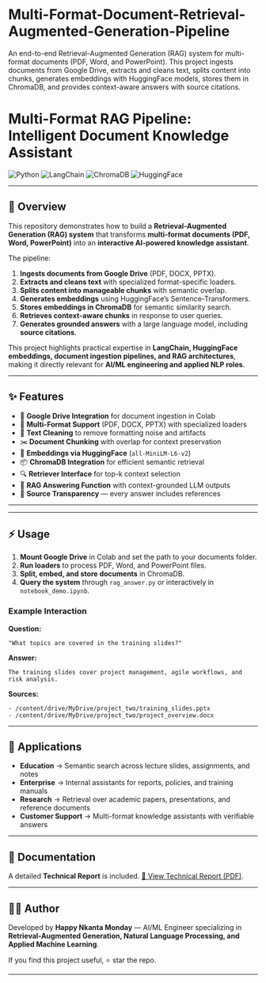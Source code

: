 # Multi-Format-Document-Retrieval-Augmented-Generation-Pipeline
An end-to-end Retrieval-Augmented Generation (RAG) system for multi-format documents (PDF, Word, and PowerPoint). This project ingests documents from Google Drive, extracts and cleans text, splits content into chunks, generates embeddings with HuggingFace models, stores them in ChromaDB, and provides context-aware answers with source citations.   



# Multi-Format RAG Pipeline: Intelligent Document Knowledge Assistant

![Python](https://img.shields.io/badge/Python-3.10+-blue.svg)
![LangChain](https://img.shields.io/badge/LangChain-Framework-orange.svg)
![ChromaDB](https://img.shields.io/badge/Chroma-VectorDB-green.svg)
![HuggingFace](https://img.shields.io/badge/Embeddings-HuggingFace-yellow.svg)

---

## 📖 Overview

This repository demonstrates how to build a **Retrieval-Augmented Generation (RAG) system** that transforms **multi-format documents (PDF, Word, PowerPoint)** into an **interactive AI-powered knowledge assistant**.

The pipeline:

1. **Ingests documents from Google Drive** (PDF, DOCX, PPTX).
2. **Extracts and cleans text** with specialized format-specific loaders.
3. **Splits content into manageable chunks** with semantic overlap.
4. **Generates embeddings** using HuggingFace’s Sentence-Transformers.
5. **Stores embeddings in ChromaDB** for semantic similarity search.
6. **Retrieves context-aware chunks** in response to user queries.
7. **Generates grounded answers** with a large language model, including **source citations**.

This project highlights practical expertise in **LangChain, HuggingFace embeddings, document ingestion pipelines, and RAG architectures**, making it directly relevant for **AI/ML engineering and applied NLP roles**.

---

## ✨ Features

* 📂 **Google Drive Integration** for document ingestion in Colab
* 📑 **Multi-Format Support** (PDF, DOCX, PPTX) with specialized loaders
* 🧹 **Text Cleaning** to remove formatting noise and artifacts
* ✂️ **Document Chunking** with overlap for context preservation
* 🧠 **Embeddings via HuggingFace** (`all-MiniLM-L6-v2`)
* 📦 **ChromaDB Integration** for efficient semantic retrieval
* 🔍 **Retriever Interface** for top-k context selection
* 🤖 **RAG Answering Function** with context-grounded LLM outputs
* 📑 **Source Transparency** — every answer includes references

---

---

## ⚡ Usage

1. **Mount Google Drive** in Colab and set the path to your documents folder.
2. **Run loaders** to process PDF, Word, and PowerPoint files.
3. **Split, embed, and store documents** in ChromaDB.
4. **Query the system** through `rag_answer.py` or interactively in `notebook_demo.ipynb`.

### Example Interaction

**Question:**

```
"What topics are covered in the training slides?"  
```

**Answer:**

```
The training slides cover project management, agile workflows, and risk analysis.  
```

**Sources:**

```
- /content/drive/MyDrive/project_two/training_slides.pptx  
- /content/drive/MyDrive/project_two/project_overview.docx  
```

---

## 🎯 Applications

* **Education** → Semantic search across lecture slides, assignments, and notes
* **Enterprise** → Internal assistants for reports, policies, and training manuals
* **Research** → Retrieval over academic papers, presentations, and reference documents
* **Customer Support** → Multi-format knowledge assistants with verifiable answers

---

## 📑 Documentation

A detailed **Technical Report** is included. [📑 View Technical Report (PDF)](Technical_Report_with_code.pdf).

---

## 🧑‍💻 Author

Developed by **Happy Nkanta Monday** — AI/ML Engineer specializing in **Retrieval-Augmented Generation, Natural Language Processing, and Applied Machine Learning**.

If you find this project useful, ⭐ star the repo.

---




